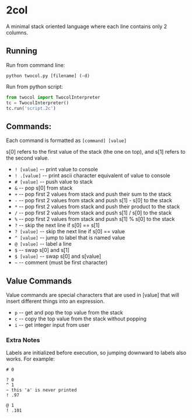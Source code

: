 # 2col

A minimal stack oriented language where each line contains only 2 columns.

## Running
Run from command line:
```
python twocol.py [filename] (-d)
```

Run from python script:
```py
from twocol import TwocolInterpreter
tc = TwocolInterpreter()
tc.run('script.2c')
```

## Commands:
Each command is formatted as `[command] [value]`

s[0] refers to the first value of the stack (the one on top), and s[1] refers to the second value.

- `! [value]` -- print value to console
- `! .[value]` -- print ascii character equivalent of value to console
- `# [value]` -- push value to stack
- `&` -- pop s[0] from stack
- `+` -- pop first 2 values from stack and push their sum to the stack
- `-` -- pop first 2 values from stack and push s[1] - s[0] to the stack
- `*` -- pop first 2 values from stack and push their product to the stack
- `/` -- pop first 2 values from stack and push s[1] / s[0] to the stack
- `%` -- pop first 2 values from stack and push s[1] % s[0] to the stack
- `?` -- skip the next line if s[0] == s[1]
- `? [value]` -- skip the next line if s[0] == value
- `^ [value]` -- jump to label that is named value
- `@ [value]` -- label a line
- `$` -- swap s[0] and s[1]
- `$ [value]` -- swap s[0] and s[value]
- `~` -- comment (must be first character)

## Value Commands
Value commands are special characters that are used in [value] that will insert different things into an expression.

- `p` -- get and pop the top value from the stack
- `c` -- copy the top value from the stack without popping
- `i` -- get integer input from user

### Extra Notes
Labels are initialized before execution, so jumping downward to labels also works. For example:

```
# 0

? 0
^ 1
~ this 'a' is never printed
! .97

@ 1
! .101
```
